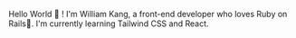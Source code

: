 Hello World 👋 !
I'm William Kang, a front-end developer who loves Ruby on Rails💖. I'm currently learning Tailwind CSS and React.


<!---
torochu/torochu is a ✨ special ✨ repository because its `README.md` (this file) appears on your GitHub profile.
You can click the Preview link to take a look at your changes.
--->
